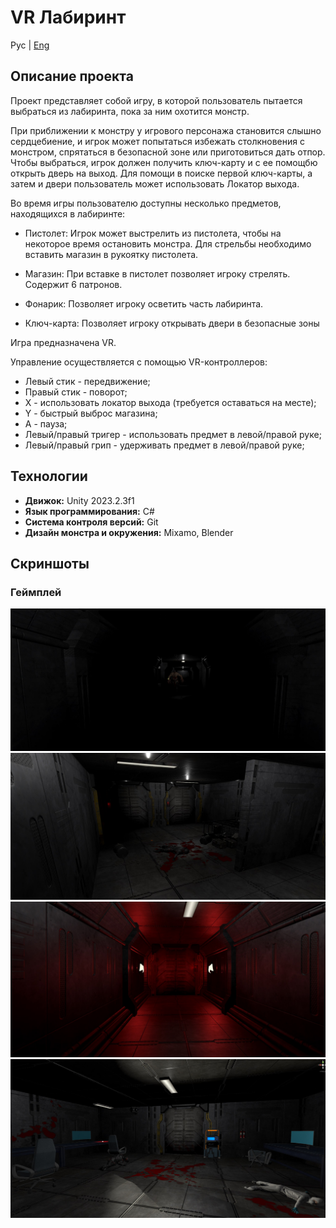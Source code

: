 # VR Лабиринт

Рус | [Eng](resources/localization_readme/README_EN.md)

## Описание проекта

Проект представляет собой игру, в которой пользователь пытается выбраться из лабиринта, пока за ним охотится монстр. 

При приближении к монстру у игрового персонажа становится слышно сердцебиение, и игрок может попытаться избежать столкновения с монстром, 
спрятаться в безопасной зоне или приготовиться дать отпор. Чтобы выбраться, игрок должен получить ключ-карту и с ее помощбю открыть дверь на выход.
Для помощи в поиске первой ключ-карты, а затем и двери пользователь может использовать Локатор выхода.

Во время игры пользователю доступны несколько предметов, находящихся в лабиринте:

* Пистолет:
  	Игрок может выстрелить из пистолета, чтобы на некоторое время остановить монстра. Для стрельбы необходимо вставить магазин в рукоятку пистолета.

* Магазин: 
	При вставке в пистолет позволяет игроку стрелять. Содержит 6 патронов. 

* Фонарик:
	Позволяет игроку осветить часть лабиринта.

* Ключ-карта:
  	Позволяет игроку открывать двери в безопасные зоны

Игра предназначена VR.


Управление осуществляется с помощью VR-контроллеров:
* Левый стик - передвижение;
* Правый стик - поворот;
* X - использовать локатор выхода (требуется оставаться на месте);
* Y - быстрый выброс магазина;
* A - пауза;
* Левый/правый тригер - использовать предмет в левой/правой руке;
* Левый/правый грип - удерживать предмет в левой/правой руке;

## Технологии

* **Движок:** Unity 2023.2.3f1
* **Язык программирования:** C#
* **Система контроля версий:** Git
* **Дизайн монстра и окружения:** Mixamo, Blender

## Скриншоты

### Геймплей

![Геймплей](resources/screenshots/screenshot_1.jpg)
![Геймплей](resources/screenshots/screenshot_2.jpg)
![Геймплей](resources/screenshots/screenshot_3.jpg)
![Геймплей](resources/screenshots/screenshot_4.jpg)
